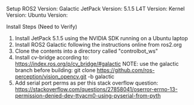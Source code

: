 Setup
ROS2 Version: Galactic
JetPack Version: 5.1.5
L4T Version: 
Kernel Version: 
Ubuntu Version:

Install Steps (Need to Verify)
1. Install JetPack 5.1.5 using the NVIDIA SDK running on a Ubuntu laptop
2. Install ROS2 Galactic following the instructions online from ros2.org
3. Clone the contents into a directory called "controlbot_ws"
4. Install cv-bridge according to: https://index.ros.org/p/cv_bridge/#galactic
  NOTE: use the galactic branch before building: git clone https://github.com/ros-perception/vision_opencv.git -b galactic
5. Add serial port perms as per this stack overflow question: https://stackoverflow.com/questions/27858041/oserror-errno-13-permission-denied-dev-ttyacm0-using-pyserial-from-pyth
